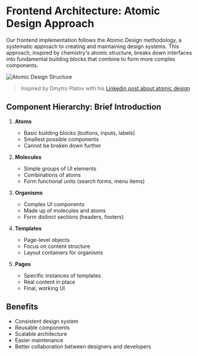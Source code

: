 # Frontend Architecture: Atomic Design Approach

Our frontend implementation follows the Atomic Design methodology, a systematic approach to creating and maintaining design systems. This approach, inspired by chemistry's atomic structure, breaks down interfaces into fundamental building blocks that combine to form more complex components.

![Atomic Design Structure](https://media.licdn.com/dms/image/v2/D4D22AQGR7NDyizEpWw/feedshare-shrink_2048_1536/B4DZX68N8kG8Ao-/0/1743671845113?e=1746662400&v=beta&t=2G_vv1wfGHWmYSePCkO7ZV6kmOYX_kEseHi1iP6l_mI)

> Inspired by Dmytro Platov with his [Linkedin post about atomic design](https://www.linkedin.com/posts/dmitryi-platov_react-javascript-atomicdesign-activity-7313489799510695936-gECx?utm_source=social_share_send&utm_medium=member_desktop_web&rcm=ACoAADkWScQBePYeAinFjH8OMxy6oJT0BAAhitI) 

## Component Hierarchy: Brief Introduction

1. **Atoms**
    - Basic building blocks (buttons, inputs, labels)
    - Smallest possible components
    - Cannot be broken down further

2. **Molecules**
    - Simple groups of UI elements
    - Combinations of atoms
    - Form functional units (search forms, menu items)

3. **Organisms**
    - Complex UI components
    - Made up of molecules and atoms
    - Form distinct sections (headers, footers)

4. **Templates**
    - Page-level objects
    - Focus on content structure
    - Layout containers for organisms

5. **Pages**
    - Specific instances of templates
    - Real content in place
    - Final, working UI

## Benefits

- Consistent design system
- Reusable components
- Scalable architecture
- Easier maintenance
- Better collaboration between designers and developers
